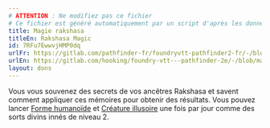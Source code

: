 ```yaml
---
# ATTENTION : Ne modifiez pas ce fichier
# Ce fichier est généré automatiquement par un script d'après les données du module Foundry VTT officiel et de sa traduction
title: Magie rakshasa
titleEn: Rakshasa Magic
id: 7RFu7EwwvjHMP0dq
urlFr: https://gitlab.com/pathfinder-fr/foundryvtt-pathfinder2-fr/-/blob/master/data/feats/7RFu7EwwvjHMP0dq.htm
urlEn: https://gitlab.com/hooking/foundry-vtt---pathfinder-2e/-/blob/master/packs/data/feats.db/rakshasa-magic.json
layout: dons
---
```

Vous vous souvenez des secrets de vos ancêtres Rakshasa et savent comment appliquer ces mémoires pour obtenir des résultats. Vous pouvez lancer [Forme humanoïde](../sorts/forme-humanoïde.md) et [Créature illusoire](../sorts/créature-illusoire.md) une fois par jour comme des sorts divins innés de niveau 2.
